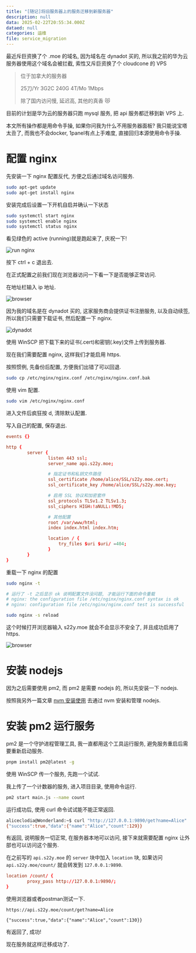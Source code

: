 ```yaml
---
title: "[随记]将旧服务器上的服务迁移到新服务器"
description: null
data: 2025-02-22T20:55:34.000Z
dataed: null
categories: 运维
file: service_migration
---
```


最近斥巨资换了个 .moe 的域名, 因为域名在 dynadot 买的, 所以我之前的华为云服务器使用这个域名会被拦截, 索性又斥巨资换了个 cloudcone 的 VPS

> 位于加拿大的服务器
>
> 25刀/Yr 3G2C 240G 4T/Mo 1Mbps
>
> 除了国内访问慢, 延迟高, 其他的真香 😻

目前的计划是华为云的服务器只跑 mysql 服务, 把 api 服务都迁移到新 VPS 上.

本文所有操作都是用命令手操, 如果你问我为什么不用服务器面板? 我只能说宝塔太丑了, 而我也不会docker, 1panel有点上手难度, 直接回归本源使用命令手操.

# 配置 nginx

先安装一下 nginx 配置反代, 方便之后通过域名访问服务.

```bash
sudo apt-get update
sudo apt-get install nginx
```

安装完成后设置一下开机自启并确认一下状态

```bash
sudo systemctl start nginx
sudo systemctl enable nginx
sudo systemctl status nginx
```

看见绿色的 active (running)就是跑起来了, 庆祝一下!

![run nginx](/image/service_migration/1.webp)

按下 ctrl + c 退出去.

在正式配置之前我们现在浏览器访问一下看一下是否能够正常访问.

在地址栏输入 ip 地址.

![browser](/image/service_migration/2.webp)

因为我的域名是在 dynadot 买的, 这家服务商会提供证书注册服务, 以及自动续签, 所以我们只需要下载证书, 然后配置一下 nginx.

![dynadot](/image/service_migration/3.webp)

使用 WinSCP 把下载下来的证书(.cert)和密钥(.key)文件上传到服务器.

现在我们需要配置 nginx, 这样我们才能启用 https.

按照惯例, 先备份后配置, 方便我们出错了可以回退.

```bash
sudo cp /etc/nginx/nginx.conf /etc/nginx/nginx.conf.bak
```

使用 vim 配置.

```bash
sudo vim /etc/nginx/nginx.conf
```

进入文件后疯狂按 d, 清除默认配置.

写入自己的配置, 保存退出.

```conf
events {}

http {
        server {
                listen 443 ssl;
                server_name api.s22y.moe;

                # 指定证书和私钥文件路径
                ssl_certificate /home/alice/SSL/s22y.moe.cert;
                ssl_certificate_key /home/alice/SSL/s22y.moe.key;

                # 启用 SSL 协议和加密套件
                ssl_protocols TLSv1.2 TLSv1.3;
                ssl_ciphers HIGH:!aNULL:!MD5;

                # 其他配置
                root /var/www/html;
                index index.html index.htm;

                location / {
                    try_files $uri $uri/ =404;
                }
        }
}
```

重载一下 nginx 的配置

```bash
sudo nginx -t

# 运行了 -t 之后显示 ok 说明配置文件没问题, 才能运行下面的命令重载
# nginx: the configuration file /etc/nginx/nginx.conf syntax is ok
# nginx: configuration file /etc/nginx/nginx.conf test is successful

sudo nginx -s reload
```

这个时候打开浏览器输入 s22y.moe 就会不会显示不安全了, 并且成功启用了 https.

![browser](/image/service_migration/4.webp)

# 安装 nodejs

因为之后需要使用 pm2, 而 pm2 是需要 nodejs 的, 所以先安装一下 nodejs.

按照我另外一篇文章 [nvm 安装使用](https://blog.sooooooooooooooooootheby.top/articles/nvm_install) 去通过 nvm 安装和管理 nodejs.

# 安装 pm2 运行服务

pm2 是一个守护进程管理工具, 我一直都用这个工具运行服务, 避免服务重启后需要重新启动服务.

```bash
pnpm install pm2@latest -g
```

使用 WinSCP 传一个服务, 先跑一个试试.

我上传了一个计数器的服务, 进入项目目录, 使用命令运行.

```bash
pm2 start main.js --name count
```

运行成功后, 使用 curl 命令试试能不能正常返回.

```bash
aliceclodia@Wonderland:~$ curl "http://127.0.0.1:9890/get?name=Alice"
{"success":true,"data":{"name":"Alice","count":129}}
```

有返回, 说明服务一切正常, 在服务器本地可以访问, 接下来就需要配置 nginx 让外部也可以访问这个服务.

在之前写的 `api.s22y.moe` 的 `server` 块中加入 `location` 块, 如果访问 `api.s22y.moe/count/` 就会转发到 `127.0.0.1:9890`.

```conf
location /count/ {
        proxy_pass http://127.0.0.1:9890/;
}
```

使用浏览器或者postman测试一下.

```text
https://api.s22y.moe/count/get?name=Alice

{"success":true,"data":{"name":"Alice","count":130}}
```

有返回了, 成功!

现在服务就这样迁移成功了.
